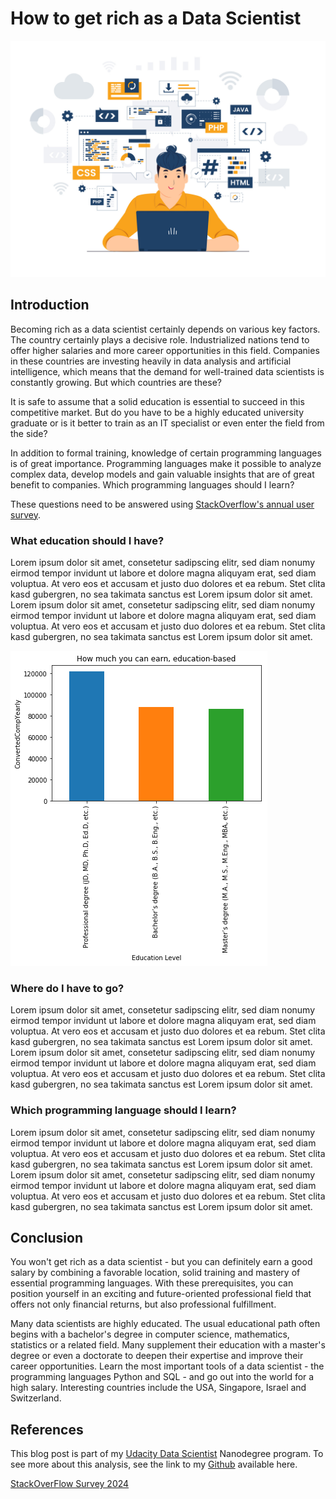 # How to get rich as a Data Scientist

![Coding](https://github.com/techdataman/techdataman.github.io/blob/main/_posts/_img/01_Programmer.jpg?raw=true)

## Introduction

Becoming rich as a data scientist certainly depends on various key factors. The country certainly plays a decisive role. Industrialized nations tend to offer higher salaries and more career opportunities in this field. Companies in these countries are investing heavily in data analysis and artificial intelligence, which means that the demand for well-trained data scientists is constantly growing. But which countries are these?

It is safe to assume that a solid education is essential to succeed in this competitive market. But do you have to be a highly educated university graduate or is it better to train as an IT specialist or even enter the field from the side?

In addition to formal training, knowledge of certain programming languages is of great importance. Programming languages make it possible to analyze complex data, develop models and gain valuable insights that are of great benefit to companies. Which programming languages should I learn?

These questions need to be answered using [StackOverflow's annual user survey](https://survey.stackoverflow.co/2024). 

### What education should I have?
Lorem ipsum dolor sit amet, consetetur sadipscing elitr, sed diam nonumy eirmod tempor invidunt ut labore et dolore magna aliquyam erat, sed diam voluptua. At vero eos et accusam et justo duo dolores et ea rebum. Stet clita kasd gubergren, no sea takimata sanctus est Lorem ipsum dolor sit amet. Lorem ipsum dolor sit amet, consetetur sadipscing elitr, sed diam nonumy eirmod tempor invidunt ut labore et dolore magna aliquyam erat, sed diam voluptua. At vero eos et accusam et justo duo dolores et ea rebum. Stet clita kasd gubergren, no sea takimata sanctus est Lorem ipsum dolor sit amet.

![Education](https://github.com/techdataman/techdataman.github.io/blob/main/_posts/_img/02_Education.png?style=centerme)

### Where do I have to go?
Lorem ipsum dolor sit amet, consetetur sadipscing elitr, sed diam nonumy eirmod tempor invidunt ut labore et dolore magna aliquyam erat, sed diam voluptua. At vero eos et accusam et justo duo dolores et ea rebum. Stet clita kasd gubergren, no sea takimata sanctus est Lorem ipsum dolor sit amet. Lorem ipsum dolor sit amet, consetetur sadipscing elitr, sed diam nonumy eirmod tempor invidunt ut labore et dolore magna aliquyam erat, sed diam voluptua. At vero eos et accusam et justo duo dolores et ea rebum. Stet clita kasd gubergren, no sea takimata sanctus est Lorem ipsum dolor sit amet.

### Which programming language should I learn?
Lorem ipsum dolor sit amet, consetetur sadipscing elitr, sed diam nonumy eirmod tempor invidunt ut labore et dolore magna aliquyam erat, sed diam voluptua. At vero eos et accusam et justo duo dolores et ea rebum. Stet clita kasd gubergren, no sea takimata sanctus est Lorem ipsum dolor sit amet. Lorem ipsum dolor sit amet, consetetur sadipscing elitr, sed diam nonumy eirmod tempor invidunt ut labore et dolore magna aliquyam erat, sed diam voluptua. At vero eos et accusam et justo duo dolores et ea rebum. Stet clita kasd gubergren, no sea takimata sanctus est Lorem ipsum dolor sit amet.

## Conclusion
You won't get rich as a data scientist - but you can definitely earn a good salary by combining a favorable location, solid training and mastery of essential programming languages. With these prerequisites, you can position yourself in an exciting and future-oriented professional field that offers not only financial returns, but also professional fulfillment.

Many data scientists are highly educated. The usual educational path often begins with a bachelor's degree in computer science, mathematics, statistics or a related field. Many supplement their education with a master's degree or even a doctorate to deepen their expertise and improve their career opportunities. Learn the most important tools of a data scientist - the programming languages Python and SQL - and go out into the world for a high salary. Interesting countries include the USA, Singapore, Israel and Switzerland.

## References
This blog post is part of my [Udacity Data Scientist](https://www.udacity.com/course/data-scientist-nanodegree--nd025) Nanodegree program. To see more about this analysis, see the link to my [Github](https://github.com/TechDataMan/BlogPost) available here.

[StackOverFlow Survey 2024](https://survey.stackoverflow.co/2024)



